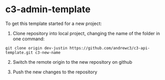 # c3-admin-template

To get this template started for a new project:

1. Clone repository into local project, changing the name of the folder in one command:

```
git clone origin dev-justin https://github.com/andrewc3/c3-api-template.git c3-new-name
```

2. Switch the remote origin to the new repository on github

3. Push the new changes to the repository
